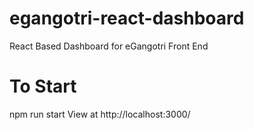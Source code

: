 # egangotri-react-dashboard
React Based Dashboard for eGangotri Front End

# To Start
npm run start
View at http://localhost:3000/